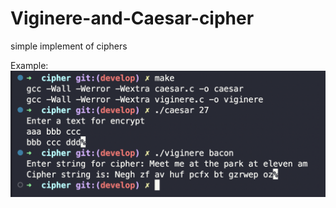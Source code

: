 # Viginere-and-Caesar-cipher
simple implement of ciphers

Example:
![](https://github.com/ra5kolnikov/Viginere-and-Caesar-cipher/blob/develop/impl.png)
